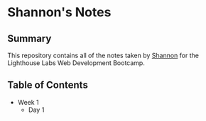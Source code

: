 # Shannon's Notes
## Summary
This repository contains all of the notes taken by [Shannon](https://github.com/FemmeSTEMGem) for the Lighthouse Labs Web Development Bootcamp.
## Table of Contents
* Week 1
  * Day 1
